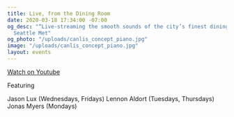 ```yaml
---
title: Live, from the Dining Room
date: 2020-03-18 17:34:00 -07:00
og_desc: "“Live-streaming the smooth sounds of the city’s finest dining room…”  -
  Seattle Met"
og_photo: "/uploads/canlis_concept_piano.jpg"
image: "/uploads/canlis_concept_piano.jpg"
layout: events
---
```


<div class="EventsButton mt1 mb10">
  <a class="Caption" href="https://youtu.be/oc2224jIRuk">
    Watch on Youtube
  </a>
</div>

<p class="Caption">Featuring</p>

Jason Lux (Wednesdays, Fridays)
Lennon Aldort (Tuesdays, Thursdays)
Jonas Myers (Mondays)